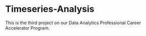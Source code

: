 # Timeseries-Analysis
This is the third project on our Data Analytics Professional Career Accelerator Program.
